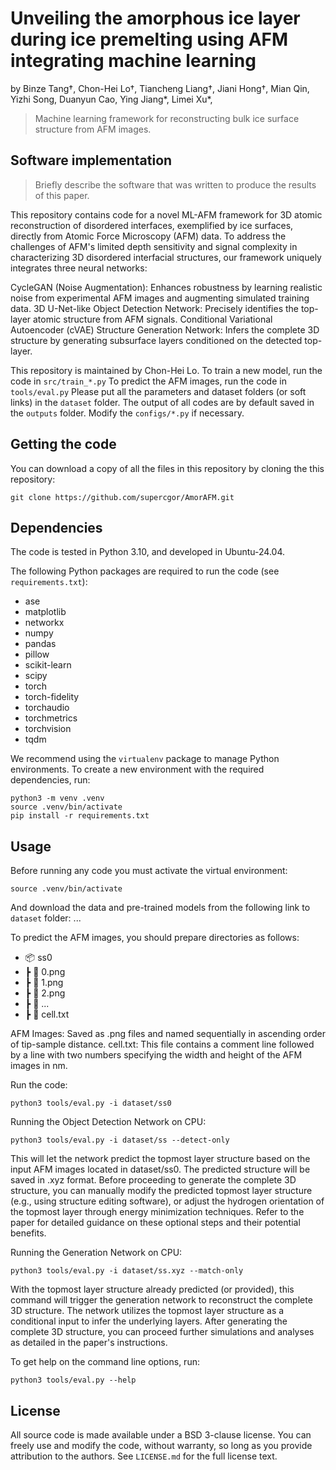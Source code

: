 # Unveiling the amorphous ice layer during ice premelting using AFM integrating machine learning

by
Binze Tang†, 
Chon-Hei Lo†,
Tiancheng Liang†,
Jiani Hong†,
Mian Qin,
Yizhi Song,
Duanyun Cao,
Ying Jiang*, 
Limei Xu*,

> Machine learning framework for reconstructing bulk ice surface structure from AFM images.

<!-- ![](manuscript/figures/hawaii-trend.png) -->

<!-- *Caption for the example figure with the main results.* -->


## Software implementation

> Briefly describe the software that was written to produce the results of this
> paper.

This repository contains code for a novel ML-AFM framework for 3D atomic reconstruction of disordered interfaces, exemplified by ice surfaces, directly from Atomic Force Microscopy (AFM) data. To address the challenges of AFM's limited depth sensitivity and signal complexity in characterizing 3D disordered interfacial structures, our framework uniquely integrates three neural networks:

CycleGAN (Noise Augmentation): Enhances robustness by learning realistic noise from experimental AFM images and augmenting simulated training data.
3D U-Net-like Object Detection Network: Precisely identifies the top-layer atomic structure from AFM signals.
Conditional Variational Autoencoder (cVAE) Structure Generation Network: Infers the complete 3D structure by generating subsurface layers conditioned on the detected top-layer.

This repository is maintained by Chon-Hei Lo. 
To train a new model, run the code in `src/train_*.py`
To predict the AFM images, run the code in `tools/eval.py`
Please put all the parameters and dataset folders (or soft links) in the `dataset` folder.
The output of all codes are by default saved in the `outputs` folder.
Modify the `configs/*.py` if necessary.

## Getting the code

You can download a copy of all the files in this repository by cloning the this repository:

    git clone https://github.com/supercgor/AmorAFM.git

<!-- or [download a zip archive](https://github.com/pinga-lab/PAPER-REPO/archive/master.zip). -->

<!-- A copy of the repository is also archived at *insert DOI here* -->

## Dependencies

The code is tested in Python 3.10, and developed in Ubuntu-24.04.

The following Python packages are required to run the code (see `requirements.txt`):
- ase
- matplotlib
- networkx
- numpy
- pandas
- pillow
- scikit-learn
- scipy
- torch
- torch-fidelity
- torchaudio
- torchmetrics
- torchvision
- tqdm

We recommend using the `virtualenv` package to manage Python environments.
To create a new environment with the required dependencies, run:

    python3 -m venv .venv
    source .venv/bin/activate
    pip install -r requirements.txt
   
## Usage
Before running any code you must activate the virtual environment:

    source .venv/bin/activate

And download the data and pre-trained models from the following link to `dataset` folder:
    ...

To predict the AFM images, you should prepare directories as follows:

- 📦 ss0
-  ┣ 📜 0.png
-  ┣ 📜 1.png
-  ┣ 📜 2.png
-  ┣ 📜 ...
-  ┣ 📜 cell.txt

AFM Images: Saved as .png files and named sequentially in ascending order of tip-sample distance.
cell.txt: This file contains a comment line followed by a line with two numbers specifying the width and height of the AFM images in nm.

Run the code:

    python3 tools/eval.py -i dataset/ss0

Running the Object Detection Network on CPU:

    python3 tools/eval.py -i dataset/ss --detect-only

This will let the network predict the topmost layer structure based on the input AFM images located in dataset/ss0. The predicted structure will be saved in .xyz format. 
Before proceeding to generate the complete 3D structure, you can manually modify the predicted topmost layer structure (e.g., using structure editing software), or adjust the hydrogen orientation of the topmost layer through energy minimization techniques.
Refer to the paper for detailed guidance on these optional steps and their potential benefits.

Running the Generation Network on CPU:

    python3 tools/eval.py -i dataset/ss.xyz --match-only

With the topmost layer structure already predicted (or provided), this command will trigger the generation network to reconstruct the complete 3D structure. The network utilizes the topmost layer structure as a conditional input to infer the underlying layers.
After generating the complete 3D structure, you can proceed further simulations and analyses as detailed in the paper's instructions.

To get help on the command line options, run:

    python3 tools/eval.py --help


## License

All source code is made available under a BSD 3-clause license. You can freely
use and modify the code, without warranty, so long as you provide attribution
to the authors. See `LICENSE.md` for the full license text.

<!-- The manuscript text is not open source. The authors reserve the rights to the
article content, which is currently submitted for publication in the
JOURNAL NAME. -->